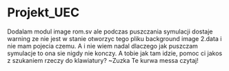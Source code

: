 # Projekt_UEC
Dodalam modul image rom.sv ale podczas puszczania symulacji dostaje warning ze nie jest w stanie otworzyc tego pliku background image 2.data i nie mam 
pojecia czemu. A i nie wiem nadal dlaczego jak puszczam symulacje to ona sie nigdy nie konczy. A tobie jak tam idzie, pomoc ci jakos z szukaniem rzeczy do klawiatury? ~Zuzka
Te kurwa messa czytaj!
